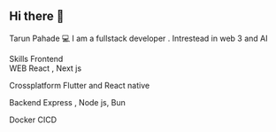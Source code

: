 ## Hi there 👋
 Tarun Pahade 💻
I am a fullstack developer . Intrestead in web 3 and AI  

Skills 
Frontend  
WEB
React , Next js 

Crossplatform
Flutter and React native

Backend 
Express , Node js,  Bun

Docker CICD 




<!--
**tpahade10/tpahade10** is a ✨ _special_ ✨ repository because its `README.md` (this file) appears on your GitHub profile.

Here are some ideas to get you started:

- 🔭 I’m currently working on ...
- 🌱 I’m currently learning ...
- 👯 I’m looking to collaborate on ...
- 🤔 I’m looking for help with ...
- 💬 Ask me about ...
- 📫 How to reach me: ...
- 😄 Pronouns: ...
- ⚡ Fun fact: ...
-->
